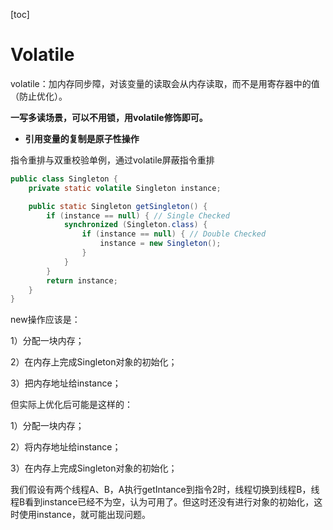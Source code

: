 [toc]

# Volatile

volatile：加内存同步障，对该变量的读取会从内存读取，而不是用寄存器中的值（防止优化）。

**一写多读场景，可以不用锁，用volatile修饰即可。**

- **引用变量的复制是原子性操作**



指令重排与双重校验单例，通过volatile屏蔽指令重排

```java
public class Singleton {
    private static volatile Singleton instance;

    public static Singleton getSingleton() {
        if (instance == null) { // Single Checked
            synchronized (Singleton.class) {
                if (instance == null) { // Double Checked
                    instance = new Singleton();
                }
            }
        }
        return instance;
    }
}
```

new操作应该是：

1）分配一块内存；

2）在内存上完成Singleton对象的初始化；

3）把内存地址给instance；

但实际上优化后可能是这样的：

1）分配一块内存；

2）将内存地址给instance；

3）在内存上完成Singleton对象的初始化；

我们假设有两个线程A、B，A执行getIntance到指令2时，线程切换到线程B，线程B看到instance已经不为空，认为可用了。但这时还没有进行对象的初始化，这时使用instance，就可能出现问题。

 